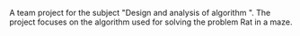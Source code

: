 A team project for the subject "Design and analysis of algorithm ". The project focuses on the algorithm used for solving the problem Rat in a maze.
